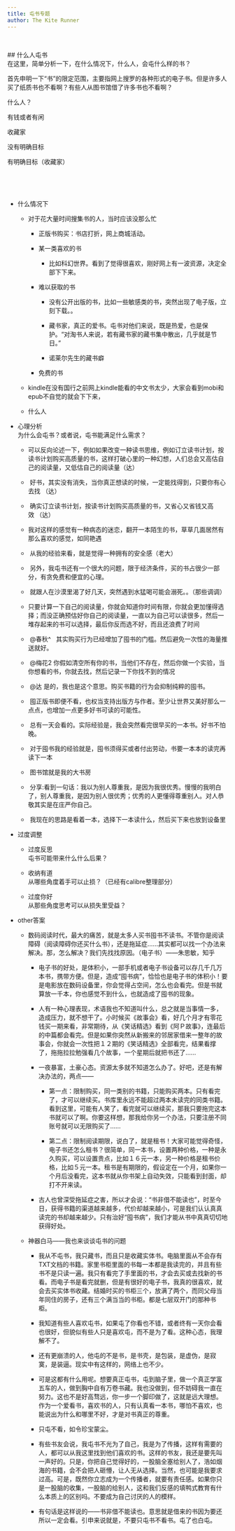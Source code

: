 ```yaml
---
title: 屯书专题
author: The Kite Runner
---
```


 

\#\# 什么人屯书  
在这里，简单分析一下，在什么情况下，什么人，会屯什么样的书？

首先申明一下“书”的限定范围，主要指网上搜罗的各种形式的电子书。但是许多人买了纸质书也不看啊？有些人从图书馆借了许多书也不看啊？

什么人？

有钱或者有闲

收藏家

没有明确目标

有明确目标（收藏家）

 

 

-   什么情况下

    -   对于花大量时间搜集书的人，当时应该没那么忙

        -   正版书购买：书店打折，网上商城活动。

        -   某一类喜欢的书

            -   比如科幻世界。看到了觉得很喜欢，刚好网上有一波资源，决定全部下下来。

        -   难以获取的书

            -   没有公开出版的书，比如一些敏感类的书，突然出现了电子版，立刻下载。。

            -   藏书家，真正的爱书。屯书对他们来说，既是热爱，也是保护。“对淘书人来说，若有藏书家的藏书集中散出，几乎就是节日。”

            -   诺莱尔先生的藏书癖

        -   免费的书

    -   kindle在没有国行之前网上kindle能看的中文书太少，大家会看到mobi和epub不自觉的就会下下来，

    -   什么人

-   心理分析  
    为什么会屯书？或者说，屯书能满足什么需求？

    -   可以反向论述一下，例如如果改变一种读书思维，例如订立读书计划，按读书计划购买高质量的书，这样打破心里的一种幻想，人们总会又高估自己的阅读量，又低估自己的阅读量（达）

    -    好书，其实没有消失，当你真正想读的时候，一定能找得到，只要你有心去找 （达）

    -    确实订立读书计划，按读书计划购买高质量的书，又省心又省钱又高效 （达）

    -   我对这样的感觉有一种病态的迷恋，翻开一本陌生的书，草草几面居然有那么喜欢的感觉，如同艳遇

    -    从我的经验来看，就是觉得一种拥有的安全感（老大）

    -    另外，我屯书还有一个很大的问题，限于经济条件，买的书占很少一部分，有贪免费和便宜的心理。

    -    就跟人在沙漠里渴了好几天，突然遇到水猛喝可能会溺死。。（那些调调）

    -   只要计算一下自己的阅读量，你就会知道你时间有限，你就会更加懂得选择；而没正确预估好你自己的阅读量，一直以为自己可以读很多，然后一堆存起来的书可以选择，最后你反而选不好，而且还浪费了时间

    -    \@春秋\^   其实购买行为已经增加了囤书的门槛。然后避免一次性的海量推送就好。

    -    \@梅花2 你假如清空所有你的书，当他们不存在，然后你做一个实验，当你想看的书，你就去找，然后记录一下你找不到的情况

    -    \@达 是的，我也是这个意思。购买书籍的行为会抑制纯粹的囤书。

    -    囤正版书即便不看，也权当支持出版方与作者。至少让世界又美好那么一点点，也增加一点更多好书可读的可能性。

    -    总有一天会看的。实际经验是，我会突然看完很早买的一本书。好书不怕晚。

    -    对于囤书我的经验就是，囤书须得买或者付出劳动，书要一本本的读完再读下一本

    -    图书馆就是我的大书房

    -    分享:看到一句话：我以为别人尊重我，是因为我很优秀。慢慢的我明白了，别人尊重我，是因为别人很优秀；优秀的人更懂得尊重别人。对人恭敬其实是在庄严你自己。

    -    我现在的思路是看着一本，选择下一本读什么，然后买下来也放到设备里

-   过度调整

    -   过度反思  
        屯书可能带来什么什么后果？

    -   收纳有道  
        从哪些角度着手可以止损？（已经有calibre整理部分）

    -   过度你好  
        从那些角度思考可以从损失里受益？

-   other答案

    -   数码阅读时代，最大的痛苦，就是太多人买书囤书不读书。不管你是阅读障碍（阅读障碍你还买什么书），还是拖延症……其实都可以找一个办法来解决。那，怎么解决？我们先找找原因。（电子书）——朱思敏，知乎

        -   电子书的好处，是体积小，一部手机或者电子书设备可以存几千几万本书，携带方便。但是，造成“囤书病”，恰恰也是电子书的体积小！要是电影放在数码设备里，你会觉得占空间，怎么也会看完。但是书就算放一千本，你也感觉不到什么，也就造成了囤书的现象。

        -   人有一种心理表现，术语我也不知道叫什么，总之就是当事情一多，造成压力，就不想干了。小时候买《故事会》看，好几个月才有零花钱买一期来看，非常期待，从《笑话精选》看到《阿Ｐ故事》，连最后的中篇都会看完。但是如果你突然从新搬来的邻居家借来一整年的故事会，你就会一次性把１２期的《笑话精选》全部看完，结果看撑了，拖拖拉拉勉强看几个故事，一个星期后就把书还了……

        -   一夜暴富，土豪心态。资源太多就不知道怎么办了。好吧，还是有解决办法的，两点——

            -   第一点：限制购买，同一类别的书籍，只能购买两本。只有看完了，才可以继续买。书库里永远不能超过两本未读完的同类书籍。看到这里，可能有人笑了，看完就可以继续买，那我只要拖完这本书就可以了啊。你要这样想，那我给你另一个办法，只要注册不同账号就可以无限购买了……

            -   第二点：限制阅读期限，说白了，就是租书！大家可能觉得奇怪，电子书还怎么租书？很简单，同一本书，设置两种价格，一种是永久购买，可以设置贵点，比如１６元一本，另一种价格是租书价格，比如５元一本。租书是有期限的，假设定在一个月，如果你一个月后没看完，这本书就从你书架上自动失效，只能看到封面，却打不开来读。

        -   古人也曾深受拖延症之害，所以才会说：“书非借不能读也”，时至今日，获得书籍的渠道越来越多，代价却越来越小，可是我们认认真真读完的书却越来越少。只有治好“囤书病”，我们才能从书中真真切切地获得好处。

    -   神器白马——我也来谈谈屯书的问题

        -   我从不屯书，我只藏书，而且只是收藏实体书。电脑里面从不会存有TXT文档的书籍。家里书柜里面的书每一本都是我读完的，并且有些书不是只读一遍。我只有看完了手里面的书，才会去买或去找新的书看。而电子书是看完就删，但是有很好的电子书，我真的很喜欢，就会去买实体书收藏。结婚时买的书柜三个，放满了两个，而同父母当年同住的房子，还有三个满当当的书柜。都是七层双开门的那种书柜。

        -   我知道有些人喜欢屯书，如果屯了你看也不错，或者终有一天你会看也很好，但貌似有些人只是喜欢屯，而不是为了看。这种心态，我理解不了。

        -   还有更崩溃的人，他屯的不是书，是书壳，是包装，是虚伪，是寂寞，是装逼。现实中有这样的，网络上也不少。

        -   可是这都有什么用呢。想要真正屯书，屯到脑子里，做一个真正学富五车的人，做到胸中自有万卷书藏。我也没做到，但不妨碍我一直在努力。这也不是好高骛远，你一步一个脚印做了，这就是远大理想。作为一个爱看书，喜欢书的人，只有认真看一本书，哪怕不喜欢，也能说出为什么和哪里不好，才是对书真正的尊重。

        -   只屯不看，如令珍宝蒙尘。

        -   有些书友会说，我屯书不光为了自己，我是为了传播，这样有需要的人，都可以从我这里找到他们喜欢的书。这样的书友，我还是要先叫一声好的。只是，你把自己觉得好的，一股脑全塞给别人了，浩如烟海的书籍，会不会把人砸懵，让人无从选择。当然，也可能是我要求过高。可是，既然你立志成为一个传播者，就要有责任感。如果你只是一股脑的收集，一股脑的给别人，这和我们反感的填鸭式教育有什么本质上的区别吗。不要成为自己讨厌的人的模样。

        -   有句话是这样说的——书非借不能读也。意思就是借来的书因为要还所以一定会看。引申来说就是，不要只屯书不看书。屯了也白屯。
